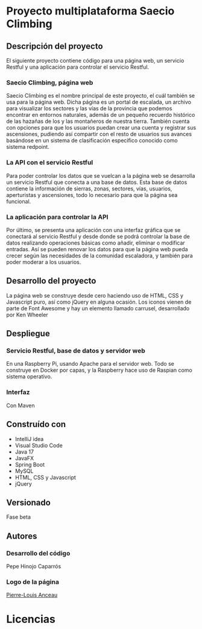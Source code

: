 # Proyecto multiplataforma Saecio Climbing

## Descripción del proyecto
El siguiente proyecto contiene código para una página web, un servicio Restful y una aplicación para controlar el servicio Restful.

### Saecio Climbing, página web
Saecio Climbing es el nombre principal de este proyecto, el cuál también se usa para la página web. Dicha página es un portal de escalada, un archivo para visualizar los sectores y las vías de la provincia que podemos encontrar en entornos naturales, además de un pequeño recuerdo histórico de las hazañas de los y las montañeros de nuestra tierra. También cuenta con opciones para que los usuarios puedan crear una cuenta y registrar sus ascensiones, pudiendo así compartir con el resto de usuarios sus avances basándose en un sistema de clasificación específico conocido como sistema redpoint.

### La API con el servicio Restful
Para poder controlar los datos que se vuelcan a la página web se desarrolla un servicio Restful que conecta a una base de datos. Esta base de datos contiene la información de sierras, zonas, sectores, vías, usuarios, aperturistas y ascensiones, todo lo necesario para que la página sea funcional.

### La aplicación para controlar la API
Por último, se presenta una aplicación con una interfaz gráfica que se conectará al servicio Restful y desde donde se podrá controlar la base de datos realizando operaciones básicas como añadir, eliminar o modificar entradas. Así se pueden renovar los datos para que la página web pueda crecer según las necesidades de la comunidad escaladora, y también para poder moderar a los usuarios.

## Desarrollo del proyecto
La página web se construye desde cero haciendo uso de HTML, CSS y Javascript puro, así como jQuery en alguna ocasión. Los iconos vienen de parte de Font Awesome y hay un elemento llamado carrusel, desarrollado por Ken Wheeler

## Despliegue
### Servicio Restful, base de datos y servidor web
En una Raspberry Pi, usando Apache para el servidor web. Todo se construye en Docker por capas, y la Raspberry hace uso de Raspian como sistema operativo.

### Interfaz
Con Maven

## Construído con
- IntelliJ idea
- Visual Studio Code
- Java 17
- JavaFX
- Spring Boot
- MySQL
- HTML, CSS y Javascript
- jQuery

## Versionado
Fase beta

## Autores
### Desarrollo del código
Pepe Hinojo Caparrós

### Logo de la página
[Pierre-Louis Anceau](https://www.behance.net/planceau)

# Licencias
